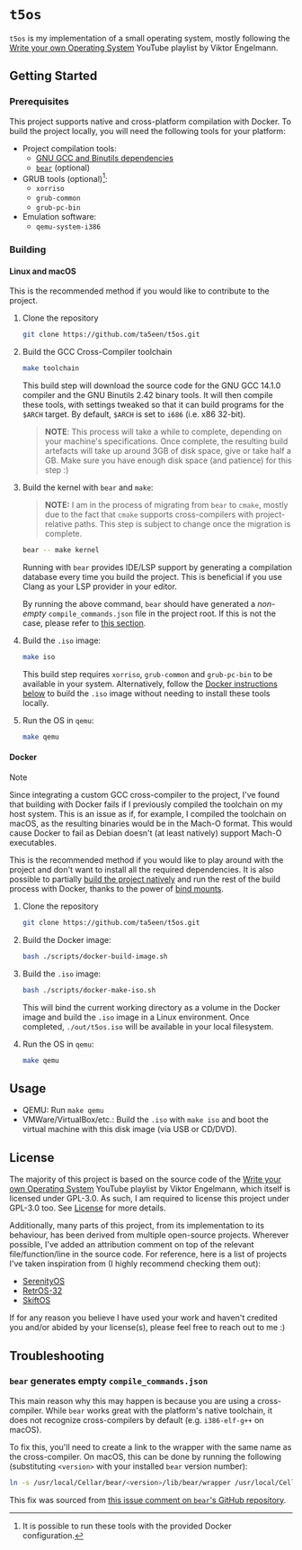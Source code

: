 # `t5os`

`t5os` is my implementation of a small operating system, mostly following the
[Write your own Operating System][wyoos-yt-playlist] YouTube playlist by Viktor
Engelmann.

## Getting Started

### Prerequisites

This project supports native and cross-platform compilation with Docker. To
build the project locally, you will need the following tools for your platform:

- Project compilation tools:
  - [GNU GCC and Binutils dependencies][gnu-gcc-binutils-deps]
  - [`bear`][bear-gh] (optional)
- GRUB tools (optional)[^1]:
  - `xorriso`
  - `grub-common`
  - `grub-pc-bin`
- Emulation software:
  - `qemu-system-i386`

[^1]: It is possible to run these tools with the provided Docker configuration.

### Building

#### Linux and macOS

This is the recommended method if you would like to contribute to the project.

1. Clone the repository

    ```sh
    git clone https://github.com/ta5een/t5os.git
    ```

1. Build the GCC Cross-Compiler toolchain

    ```sh
    make toolchain
    ```

    This build step will download the source code for the GNU GCC 14.1.0
    compiler and the GNU Binutils 2.42 binary tools. It will then compile these
    tools, with settings tweaked so that it can build programs for the `$ARCH`
    target. By default, `$ARCH` is set to `i686` (i.e. x86 32-bit).

    > **NOTE**: This process will take a while to complete, depending on your
    > machine's specifications. Once complete, the resulting build artefacts
    > will take up around 3GB of disk space, give or take half a GB. Make sure
    > you have enough disk space (and patience) for this step :)

1. Build the kernel with `bear` and `make`:

    > **NOTE:** I am in the process of migrating from `bear` to `cmake`, mostly
    > due to the fact that `cmake` supports cross-compilers with
    > project-relative paths. This step is subject to change once the migration
    > is complete.

    ```sh
    bear -- make kernel
    ```

    Running with `bear` provides IDE/LSP support by generating a compilation
    database every time you build the project. This is beneficial if you use
    Clang as your LSP provider in your editor.

    By running the above command, `bear` should have generated a *non-empty*
    `compile_commands.json` file in the project root. If this is not the case,
    please refer to [this section](#bear-generates-empty-compile_commandsjson).

1. Build the `.iso` image:

    ```sh
    make iso
    ```

    This build step requires `xorriso`, `grub-common` and `grub-pc-bin` to be
    available in your system. Alternatively, follow the [Docker instructions
    below](#docker) to build the `.iso` image without needing to install these
    tools locally.

1. Run the OS in `qemu`:

    ```sh
    make qemu
    ```

#### Docker

> [!NOTE]
> Since integrating a custom GCC cross-compiler to the project, I've found that
> building with Docker fails if I previously compiled the toolchain on my host
> system. This is an issue as if, for example, I compiled the toolchain on
> macOS, as the resulting binaries would be in the Mach-O format. This would
> cause Docker to fail as Debian doesn't (at least natively) support Mach-O
> executables.

This is the recommended method if you would like to play around with the
project and don't want to install all the required dependencies. It is also
possible to partially [build the project natively](#linux-and-macos) and run
the rest of the build process with Docker, thanks to the power of [bind
mounts][docker-bind-mounts].

1. Clone the repository

    ```sh
    git clone https://github.com/ta5een/t5os.git
    ```

1. Build the Docker image:

    ```sh
    bash ./scripts/docker-build-image.sh
    ```

1. Build the `.iso` image:

    ```sh
    bash ./scripts/docker-make-iso.sh
    ```

    This will bind the current working directory as a volume in the Docker
    image and build the `.iso` image in a Linux environment. Once completed,
    `./out/t5os.iso` will be available in your local filesystem.

1. Run the OS in `qemu`:

    ```sh
    make qemu
    ```

## Usage

- QEMU: Run `make qemu`
- VMWare/VirtualBox/etc.: Build the `.iso` with `make iso` and boot the virtual
  machine with this disk image (via USB or CD/DVD).

## License

The majority of this project is based on the source code of the [Write your own
Operating System][wyoos-yt-playlist] YouTube playlist by Viktor Engelmann,
which itself is licensed under GPL-3.0. As such, I am required to license this
project under GPL-3.0 too. See [License](./LICENSE) for more details.

Additionally, many parts of this project, from its implementation to its
behaviour, has been derived from multiple open-source projects. Wherever
possible, I've added an attribution comment on top of the relevant
file/function/line in the source code. For reference, here is a list of
projects I've taken inspiration from (I highly recommend checking them out):

- [SerenityOS](https://github.com/SerenityOS/serenity)
- [RetrOS-32](https://github.com/joexbayer/RetrOS-32)
- [SkiftOS](https://github.com/skift-org/skift)

If for any reason you believe I have used your work and haven't credited you
and/or abided by your license(s), please feel free to reach out to me :)

## Troubleshooting

### `bear` generates empty `compile_commands.json`

This main reason why this may happen is because you are using a cross-compiler.
While `bear` works great with the platform's native toolchain, it does not
recognize cross-compilers by default (e.g. `i386-elf-g++` on macOS).

To fix this, you'll need to create a link to the wrapper with the same name as
the cross-compiler. On macOS, this can be done by running the following
(substituting `<version>` with your installed `bear` version number):

```sh
ln -s /usr/local/Cellar/bear/<version>/lib/bear/wrapper /usr/local/Cellar/bear/<version>/lib/bear/wrapper.d/i386-elf-g++
```

This fix was sourced from [this issue comment on `bear`'s GitHub repository][bear-gh-issue-comment].

[bear-gh-issue-comment]: https://github.com/rizsotto/Bear/issues/561#issuecomment-1921214908
[bear-gh]: https://github.com/rizsotto/Bear
[docker-bind-mounts]: https://docs.docker.com/storage/bind-mounts/
[gnu-gcc-binutils-deps]: https://wiki.osdev.org/GCC_Cross-Compiler#Installing_Dependencies
[wyoos-yt-playlist]: https://www.youtube.com/playlist?list=PLHh55M_Kq4OApWScZyPl5HhgsTJS9MZ6M
